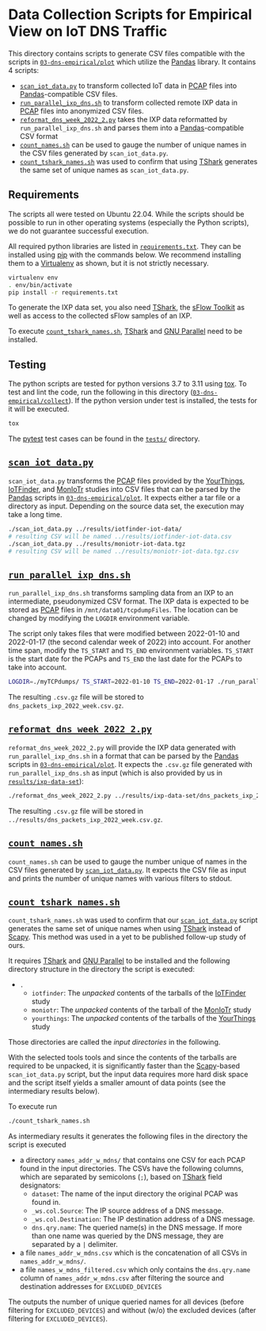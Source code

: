 # Data Collection Scripts for Empirical View on IoT DNS Traffic

This directory contains scripts to generate CSV files compatible with the scripts in
[`03-dns-empirical/plot`](../plot) which utilize the [Pandas] library. It contains 4 scripts:

- [`scan_iot_data.py`](#scan_iot_datapy) to transform collected IoT data in
  [PCAP] files into [Pandas]-compatible CSV files.
- [`run_parallel_ixp_dns.sh`](#run_parallel_ixp_dnssh) to transform collected remote IXP
  data in [PCAP] files into anonymized CSV files.
- [`reformat_dns_week_2022_2.py`](#reformat_dns_week_2022_2py) takes the IXP data reformatted by
  `run_parallel_ixp_dns.sh` and parses them into a [Pandas]-compatible CSV format
- [`count_names.sh`](#count_namessh) can be used to gauge the number of unique names in the CSV files
  generated by `scan_iot_data.py`.
- [`count_tshark_names.sh`](#count_tshark_namessh) was used to confirm that using [TShark] generates
  the same set of unique names as `scan_iot_data.py`.

## Requirements
The scripts all were tested on Ubuntu 22.04. While the scripts should be possible to run in other
operating systems (especially the Python scripts), we do not guarantee successful execution.

All required python libraries are listed in [`requirements.txt`](./requirements.txt). They can be
installed using [pip] with the commands below.
We recommend installing them to a [Virtualenv] as shown, but it is not strictly necessary.

```sh
virtualenv env
. env/bin/activate
pip install -r requirements.txt
```

To generate the IXP data set, you also need [TShark], the [sFlow Toolkit] as well as access to the
collected sFlow samples of an IXP.

To execute [`count_tshark_names.sh`](#count_tshark_namessh), [TShark] and [GNU Parallel] need to be
installed.

## Testing

The python scripts are tested for python versions 3.7 to 3.11 using [tox]. To test and lint the
code, run the following in this directory ([`03-dns-empirical/collect`](./)). If the python version
under test is installed, the tests for it will be executed.

```sh
tox
```

The [pytest] test cases can be found in the [`tests/`](./tests) directory.

## [`scan_iot_data.py`](./scan_iot_data.py)

`scan_iot_data.py` transforms the [PCAP] files provided by the [YourThings], [IoTFinder], and
[MonIoTr] studies into CSV files that can be parsed by the [Pandas] scripts in
[`03-dns-empirical/plot`](../plot). It expects either a tar file or a directory as input. Depending
on the source data set, the execution may take a long time.

```sh
./scan_iot_data.py ../results/iotfinder-iot-data/
# resulting CSV will be named ../results/iotfinder-iot-data.csv
./scan_iot_data.py ../results/moniotr-iot-data.tgz
# resulting CSV will be named ../results/moniotr-iot-data.tgz.csv
```

## [`run_parallel_ixp_dns.sh`](./run_parallel_ixp_dns.sh)

`run_parallel_ixp_dns.sh` transforms sampling data from an IXP to an intermediate, pseudonymized CSV
format. The IXP data is expected to be stored as [PCAP] files in `/mnt/data01/tcpdumpFiles`. The
location can be changed by modifying the `LOGDIR` environment variable.

The script only takes files that were modified between 2022-01-10 and 2022-01-17 (the second
calendar week of 2022) into account. For another time span, modify the `TS_START` and `TS_END`
environment variables. `TS_START` is the start date for the PCAPs and `TS_END` the last date for the
PCAPs to take into account.

```sh
LOGDIR=./myTCPdumps/ TS_START=2022-01-10 TS_END=2022-01-17 ./run_parallel_ixp_dns.sh
```

The resulting `.csv.gz` file will be stored to `dns_packets_ixp_2022_week.csv.gz`.

## [`reformat_dns_week_2022_2.py`](./reformat_dns_week_2022_2.py)

`reformat_dns_week_2022_2.py` will provide the IXP data generated with `run_parallel_ixp_dns.sh` in
a format that can be parsed by the [Pandas] scripts in [`03-dns-empirical/plot`](../plot). It
expects the `.csv.gz` file generated with `run_parallel_ixp_dns.sh` as input (which is also provided
by us in [`results/ixp-data-set`](../results/ixp-data-set/)):

```sh
./reformat_dns_week_2022_2.py ../results/ixp-data-set/dns_packets_ixp_2022_week.csv.gz
```

The resulting `.csv.gz` file will be stored in `../results/dns_packets_ixp_2022_week.csv.gz`.

## [`count_names.sh`](./count_names.sh)

`count_names.sh` can be used to gauge the number unique of names in the CSV files generated by
[`scan_iot_data.py`](#scan_iot_datapy). It expects the CSV file as input and prints the number of
unique names with various filters to stdout.

## [`count_tshark_names.sh`](./count_tshark_names.sh)

`count_tshark_names.sh` was used to confirm that our [`scan_iot_data.py`](#scan_iot_datapy) script
generates the same set of unique names when using [TShark] instead of [Scapy]. This method was used
in a yet to be published follow-up study of ours.

It requires [TShark] and [GNU Parallel] to be installed and the following directory structure in the
directory the script is executed:

- `.`
    - `iotfinder`: The _unpacked_ contents of the tarballs of the [IoTFinder] study
    - `moniotr`: The _unpacked_ contents of the tarball of the [MonIoTr] study
    - `yourthings`: The _unpacked_ contents of the tarballs of the [YourThings] study

Those directories are called the _input directories_ in the following.

With the selected tools tools and since the contents of the tarballs are required to be unpacked, it
is significantly faster than the [Scapy]-based `scan_iot_data.py` script, but the input data
requires more hard disk space and the script itself yields a smaller amount of data points (see the
intermediary results below).

To execute run

```sh
./count_tshark_names.sh
```

As intermediary results it generates the following files in the directory the script is executed

- a directory `names_addr_w_mdns/` that contains one CSV for each PCAP found in the input
  directories. The CSVs have the following columns, which are separated by semicolons (`;`), based
  on [TShark] field designators:
  - `dataset`: The name of the input directory the original PCAP was found in.
  - `_ws.col.Source`: The IP source address of a DNS message.
  - `_ws.col.Destination`: The IP destination address of a DNS message.
  - `dns.qry.name`: The queried name(s) in the DNS message. If more than one name was queried by the
    DNS message, they are separated by a `|` delimiter.
- a file `names_addr_w_mdns.csv` which is the concatenation of all CSVs in `names_addr_w_mdns/`.
- a file `names_w_mdns_filtered.csv` which only contains the `dns.qry.name` column of
  `names_addr_w_mdns.csv` after filtering the source and destination addresses for
  `EXCLUDED_DEVICES`

The outputs the number of unique queried names for all devices (before filtering for
`EXCLUDED_DEVICES`) and without (w/o) the excluded devices (after filtering for `EXCLUDED_DEVICES`).

[PCAP]: https://www.tcpdump.org/
[pip]: https://pip.pypa.io
[Virtualenv]: https://virtualenv.pypa.io
[TShark]: https://www.wireshark.org/docs/wsug_html_chunked/AppToolstshark.html
[sFlow Toolkit]: https://inmon.com/technology/sflowTools.php 
[tox]: https://tox.wiki
[pytest]: https://docs.pytest.org
[Pandas]: https://pandas.pydata.org/
[YourThings]: https://yourthings.info/data/#yourthings-data
[IoTFinder]: https://yourthings.info/data/#iotfinder-data
[MonIoTr]: https://moniotrlab.ccis.neu.edu/imc19/
[Scapy]: https://scapy.net
[GNU Parallel]: https://www.gnu.org/software/parallel/
